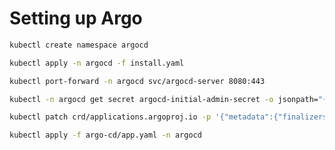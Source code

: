# Setting up Argo
```sh
kubectl create namespace argocd
```

```sh
kubectl apply -n argocd -f install.yaml
```

```sh
kubectl port-forward -n argocd svc/argocd-server 8080:443
```

```sh
kubectl -n argocd get secret argocd-initial-admin-secret -o jsonpath="{.data.password}" | base64 -d | pbcopy
```

```sh
kubectl patch crd/applications.argoproj.io -p '{"metadata":{"finalizers":[]}}' --type=merge
```

```sh
kubectl apply -f argo-cd/app.yaml -n argocd
```
